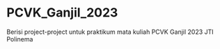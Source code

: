 # PCVK_Ganjil_2023
Berisi project-project untuk praktikum mata kuliah PCVK Ganjil 2023 JTI Polinema

